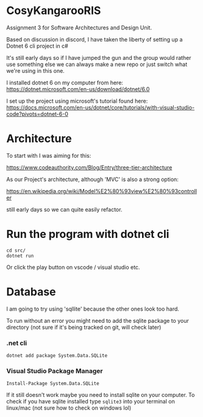 # CosyKangarooRIS
Assignment 3 for Software Architectures and Design Unit.

Based on discussion in discord, I have taken the liberty of setting up a Dotnet 6 cli project in c#

It's still early days so if I have jumped the gun and the group would rather use something else we can always make a new repo or just switch what we're using in this one.

I installed dotnet 6 on my computer from here:
https://dotnet.microsoft.com/en-us/download/dotnet/6.0

I set up the project using microsoft's tutorial found here:
https://docs.microsoft.com/en-us/dotnet/core/tutorials/with-visual-studio-code?pivots=dotnet-6-0
# Architecture

To start with I was aiming for this:

https://www.codeauthority.com/Blog/Entry/three-tier-architecture

As our Project's architecture, although 'MVC' is also a strong option:

https://en.wikipedia.org/wiki/Model%E2%80%93view%E2%80%93controller

still early days so we can quite easily refactor.

# Run the program with dotnet cli

```
cd src/
dotnet run
```
Or click the play button on vscode / visual studio etc. 

# Database
I am going to try using 'sqllite' because the other ones look too hard.

To run without an error you might need to add the sqlite package to your directory (not sure if it's being tracked on git, will check later)

### .net cli
```
dotnet add package System.Data.SQLite
```
### Visual Studio Package Manager
```
Install-Package System.Data.SQLite
```

If it still doesn't work maybe you need to install sqlite on your computer.
To check if you have sqlite installed type `sqlite3` into your terminal on linux/mac (not sure how to check on windows lol)
